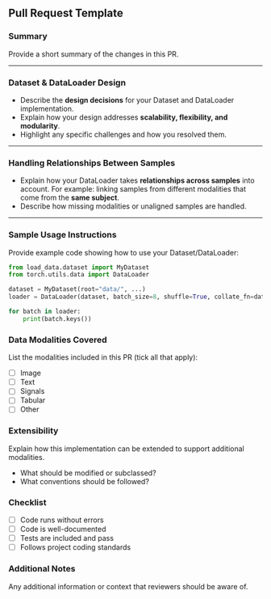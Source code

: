 ## Pull Request Template

### Summary
Provide a short summary of the changes in this PR.

---

### Dataset & DataLoader Design
- Describe the **design decisions** for your Dataset and DataLoader implementation.
- Explain how your design addresses **scalability, flexibility, and modularity**.
- Highlight any specific challenges and how you resolved them.

---

### Handling Relationships Between Samples
- Explain how your DataLoader takes **relationships across samples** into account. For example: linking samples from different modalities that come from the **same subject**.
- Describe how missing modalities or unaligned samples are handled.

---

### Sample Usage Instructions
Provide example code showing how to use your Dataset/DataLoader:

```python
from load_data.dataset import MyDataset
from torch.utils.data import DataLoader

dataset = MyDataset(root="data/", ...)
loader = DataLoader(dataset, batch_size=8, shuffle=True, collate_fn=dataset.collate_fn)

for batch in loader:
    print(batch.keys())
```

### Data Modalities Covered

List the modalities included in this PR (tick all that apply):

- [ ] Image
- [ ] Text
- [ ] Signals
- [ ] Tabular
- [ ] Other

### Extensibility

Explain how this implementation can be extended to support additional modalities.

- What should be modified or subclassed?
- What conventions should be followed?

### Checklist

- [ ] Code runs without errors
- [ ] Code is well-documented
- [ ] Tests are included and pass
- [ ] Follows project coding standards

### Additional Notes

Any additional information or context that reviewers should be aware of.
